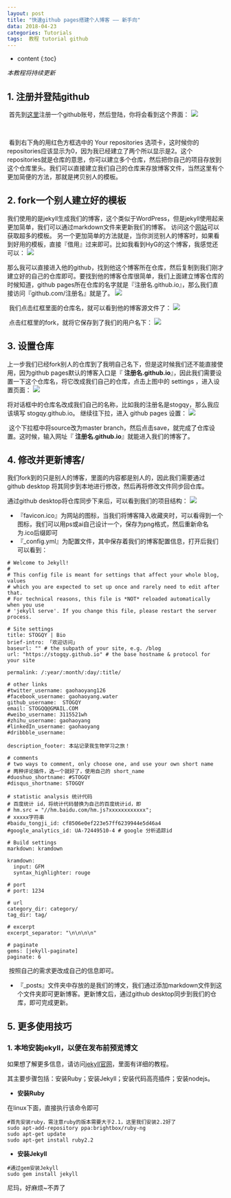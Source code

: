 ```yaml
---
layout: post
title: "快速github pages搭建个人博客 —— 新手向"
data: 2018-04-23
categories: Tutorials
tags:  教程 tutorial github
---
```

* content
{:toc}

*本教程将持续更新*
## 1. 注册并登陆github

​	首先到[这里](https://www.github.com)注册一个github账号，然后登陆，你将会看到这个界面：  ![](https://raw.githubusercontent.com/stogqy/stogqy.github.io/master/_posts/Pics/20180423/20180423-1.png)

​	 

​	 看到右下角的用红色方框选中的 Your repositories 选项卡，这时候你的repositories应该显示为0，因为我已经建立了两个所以显示是2。这个repositories就是仓库的意思，你可以建立多个仓库，然后把你自己的项目存放到这个仓库里头。我们可以直接建立我们自己的仓库来存放博客文件，当然这里有个更加简便的方法，那就是拷贝别人的模板。



## 2. fork一个别人建立好的模板

​	  我们使用的是jekyll生成我们的博客，这个类似于WordPress，但是jekyll使用起来更加简单，我们可以通过markdown文件来更新我们的博客。
  访问这个[网站](http://jekyllthemes.org)可以获取超多的模板。
​	  另一个更加简单的方法就是，当你浏览别人的博客时，如果看到好用的模板，直接『借用』过来即可。比如我看到HyG的这个博客，我感觉还可以：  ![](https://raw.githubusercontent.com/stogqy/stogqy.github.io/master/_posts/Pics/20180423/20180423-2.png)

​	  那么我可以直接进入他的github，找到他这个博客所在仓库，然后复制到我们刚才建立好的自己的仓库即可。要找到他的博客仓库很简单，我们上面建立博客仓库的时候知道，github pages所在仓库的名字就是『注册名.github.io』，那么我们直接访问『github.com/注册名』就是了。  ![](https://raw.githubusercontent.com/stogqy/stogqy.github.io/master/_posts/Pics/20180423/20180423-3.png)

​	  我们点击红框里面的仓库名，就可以看到他的博客源文件了：  ![](https://raw.githubusercontent.com/stogqy/stogqy.github.io/master/_posts/Pics/20180423/20180423-4.png)

​	  点击红框里的fork，就将它保存到了我们的用户名下：  ![](https://raw.githubusercontent.com/stogqy/stogqy.github.io/master/_posts/Pics/20180423/20180423-5.png)



## 3. 设置仓库

​	  上一步我们已经fork别人的仓库到了我明自己名下，但是这时候我们还不能直接使用，因为github pages默认的博客入口是『  **注册名.github.io**』，因此我们需要设置一下这个仓库名，将它改成我们自己的仓库，点击上图中的 settings ，进入设置页面：  ![](https://raw.githubusercontent.com/stogqy/stogqy.github.io/master/_posts/Pics/20180423/20180423-6.png)
​	

​	将对话框中的仓库名改成我们自己的名称，比如我的注册名是stogqy，那么我应该填写 stogqy.github.io。
  继续往下拉，进入 github pages 设置：  ![](https://raw.githubusercontent.com/stogqy/stogqy.github.io/master/_posts/Pics/20180423/20180423-7.png)
​	

​	这个下拉框中将source改为master branch，然后点击save，就完成了仓库设置。这时候，输入网址『  **注册名.github.io**』就能进入我们的博客了。



## 4. 修改并更新博客/

  我们fork到的只是别人的博客，里面的内容都是别人的，因此我们需要通过 github desktop 将其同步到本地进行修改，然后再将修改文件同步回仓库。

通过github desktop将仓库同步下来后，可以看到我们的项目结构：
  ![](https://raw.githubusercontent.com/stogqy/stogqy.github.io/master/_posts/Pics/20180423/20180423-8.png)
- 『favicon.ico』为网站的图标，当我们将博客降入收藏夹时，可以看得到一个图标，我们可以用ps或ai自己设计一个，保存为png格式，然后重新命名为.ico后缀即可
- 『\_config.yml』为配置文件，其中保存着我们的博客配置信息，打开后我们可以看到：

``` hxml
# Welcome to Jekyll!
#
# This config file is meant for settings that affect your whole blog, values
# which you are expected to set up once and rarely need to edit after that.
# For technical reasons, this file is *NOT* reloaded automatically when you use
# 'jekyll serve'. If you change this file, please restart the server process.

# Site settings
title: STOGQY | Bio
brief-intro: 「欢迎访问」
baseurl: "" # the subpath of your site, e.g. /blog
url: "https://stogqy.github.io" # the base hostname & protocol for your site

permalink: /:year/:month/:day/:title/

# other links
#twitter_username: gaohaoyang126
#facebook_username: gaohaoyang.water
github_username:  STOGQY
email: STOGQQ@GMAIL.COM
#weibo_username: 3115521wh
#zhihu_username: gaohaoyang
#linkedIn_username: gaohaoyang
#dribbble_username:

description_footer: 本站记录我生物学习之旅！

# comments
# two ways to comment, only choose one, and use your own short name
# 两种评论插件，选一个就好了，使用自己的 short_name
#duoshuo_shortname: #STOGQY
#disqus_shortname: STOGQY

# statistic analysis 统计代码
# 百度统计 id，将统计代码替换为自己的百度统计id，即
# hm.src = "//hm.baidu.com/hm.js?xxxxxxxxxxxx";
# xxxxx字符串
#baidu_tongji_id: cf8506e0ef223e57ff6239944e5d46a4
#google_analytics_id: UA-72449510-4 # google 分析追踪id

# Build settings
markdown: kramdown

kramdown:
  input: GFM
  syntax_highlighter: rouge

# port
# port: 1234

# url
category_dir: category/
tag_dir: tag/

# excerpt
excerpt_separator: "\n\n\n\n"

# paginate
gems: [jekyll-paginate]
paginate: 6
```

​	按照自己的需求更改成自己的信息即可。

- 『\_posts』文件夹中存放的是我们的博文，我们通过添加markdown文件到这个文件夹即可更新博客。更新博文后，通过github desktop同步到我们的仓库，即可完成更新。



## 5. 更多使用技巧

### 1. 本地安装jekyll，以便在发布前预览博文

如果想了解更多信息，请访问[jekyll官网](http://jekyllrb.com/)，里面有详细的教程。

其主要步骤包括：安装Ruby；安装Jekyll；安装代码高亮插件；安装nodejs。

- **安装Ruby**

在linux下面，直接执行该命令即可

```shell
#首先安装ruby，需注意ruby的版本需要大于2.1，这里我们安装2.2好了
sudo apt-add-repository ppa:brightbox/ruby-ng
sudo apt-get update
sudo apt-get install ruby2.2
```

- **安装Jekyll**

```shell
#通过gem安装Jekyll
sudo gem install jekyll
```

尼玛，好麻烦~不弄了












